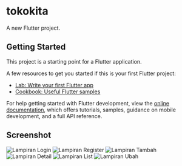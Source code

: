 # tokokita

A new Flutter project.

## Getting Started

This project is a starting point for a Flutter application.

A few resources to get you started if this is your first Flutter project:

- [Lab: Write your first Flutter app](https://docs.flutter.dev/get-started/codelab)
- [Cookbook: Useful Flutter samples](https://docs.flutter.dev/cookbook)

For help getting started with Flutter development, view the
[online documentation](https://docs.flutter.dev/), which offers tutorials,
samples, guidance on mobile development, and a full API reference.

## Screenshot
![Lampiran Login](login_far.png)
![Lampiran Register](register.png)
![Lampiran Tambah](tambah.png)
![Lampiran Detail](detail.png)
![Lampiran List](list.png)
![Lampiran Ubah](ubah.png)
